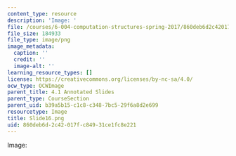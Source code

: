 ```yaml
---
content_type: resource
description: 'Image: '
file: /courses/6-004-computation-structures-spring-2017/860deb6d2c42017fc84931ce1fc8e221_Slide16.png
file_size: 184933
file_type: image/png
image_metadata:
  caption: ''
  credit: ''
  image-alt: ''
learning_resource_types: []
license: https://creativecommons.org/licenses/by-nc-sa/4.0/
ocw_type: OCWImage
parent_title: 4.1 Annotated Slides
parent_type: CourseSection
parent_uid: b39a5b15-c1c8-c348-7bc5-29f6a8d2e699
resourcetype: Image
title: Slide16.png
uid: 860deb6d-2c42-017f-c849-31ce1fc8e221
---
```

Image: 